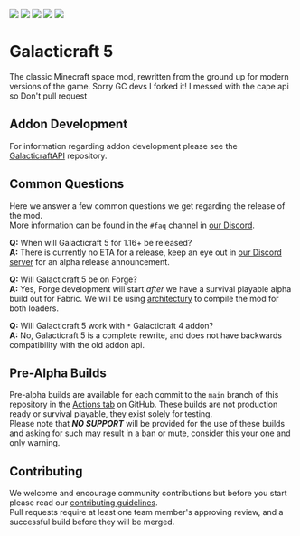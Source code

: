 [![](https://img.shields.io/github/workflow/status/TeamGalacticraft/Galacticraft/build/main?style=flat-square&logo=github)](https://github.com/TeamGalacticraft/Galacticraft/actions/workflows/build.yml?query=branch%3Amain)
[![](https://img.shields.io/github/issues/TeamGalacticraft/Galacticraft?style=flat-square&logo=github)](https://github.com/TeamGalacticraft/Galacticraft/issues)
[![](https://img.shields.io/github/issues-pr/TeamGalacticraft/Galacticraft?logo=github&style=flat-square)](https://github.com/TeamGalacticraft/Galacticraft/pulls)
[![](https://img.shields.io/discord/775251052517523467.svg?colorB=5865F2&label=discord&style=flat-square&logo=discord&logoColor=azure)](https://discord.gg/n3QqhMYyFK)
[![](https://img.shields.io/twitch/status/galacticraftdev.svg?style=flat-square&logo=twitch&logoColor=azure)](https://twitch.tv/galacticraftdev)

# Galacticraft 5
The classic Minecraft space mod, rewritten from the ground up for modern versions of the game.
Sorry GC devs I forked it!
I messed with the cape api so Don't pull request

## Addon Development
For information regarding addon development please see the [GalacticraftAPI](https://github.com/TeamGalacticraft/GalacticraftAPI) repository.

## Common Questions
Here we answer a few common questions we get regarding the release of the mod.\
More information can be found in the `#faq` channel in [our Discord](https://discord.gg/n3QqhMYyFK).

**Q:** When will Galacticraft 5 for 1.16+ be released?\
**A:** There is currently no ETA for a release, keep an eye out in [our Discord server](https://discord.gg/n3QqhMYyFK) for an alpha release announcement.

**Q:** Will Galacticraft 5 be on Forge?\
**A:** Yes, Forge development will start *after* we have a survival playable alpha build out for Fabric.
We will be using [architectury](https://github.com/architectury) to compile the mod for both loaders.

**Q:** Will Galacticraft 5 work with `*` Galacticraft 4 addon?\
**A:** No, Galacticraft 5 is a complete rewrite, and does not have backwards compatibility with the old addon api.

## Pre-Alpha Builds
Pre-alpha builds are available for each commit to the `main` branch of this repository in the [Actions tab](https://github.com/TeamGalacticraft/Galacticraft/actions/workflows/build.yml?query=branch%3Amain) on GitHub.
These builds are not production ready or survival playable, they exist solely for testing.\
Please note that ***NO SUPPORT*** will be provided for the use of these builds and asking for such may result in a ban or mute,
consider this your one and only warning.

## Contributing
We welcome and encourage community contributions but before you start please read our [contributing guidelines](https://github.com/TeamGalacticraft/Galacticraft/blob/main/.github/CONTRIBUTING.md). \
Pull requests require at least one team member's approving review, and a successful build before they will be merged.
